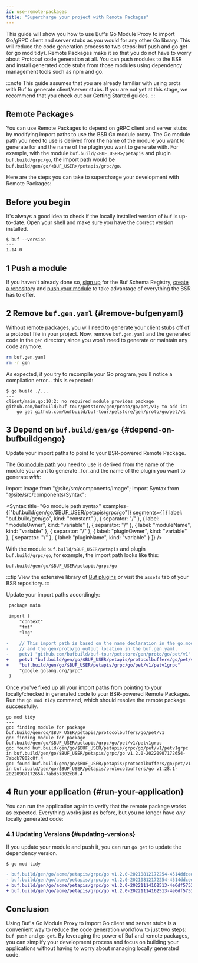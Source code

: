 ```yaml
---
id: use-remote-packages
title: "Supercharge your project with Remote Packages"
---
```


This guide will show you how to use Buf's Go Module Proxy to import Go/gRPC client and server stubs as you would for any
other Go library. This will reduce the code generation process to two steps: buf push and go get (or go mod tidy).
Remote Packages make it so that you do not have to worry about Protobuf code generation at all. You can push modules to
the BSR and install generated code stubs from those modules using dependency management tools such as npm and go.

:::note
This guide assumes that you are already familiar with using prots with Buf to generate client/server stubs.
If you are not yet at this stage, we recommend that you check out our Getting Started guides.
:::

## Remote Packages

You can use Remote Packages to depend on gRPC client and server stubs by modifying import paths to use the BSR Go
module proxy. The Go module path you need to use is derived from the name of the module you want to generate for and the
name of the plugin you want to generate with. For example, with the module `buf.build/<BUF_USER>/petapis` and plugin
`buf.build/grpc/go`, the import path would be `buf.build/gen/go/<BUF_USER>/petapis/grpc/go`.

Here are the steps you can take to supercharge your development with Remote Packages:

## Before you begin

It's always a good idea to check if the locally installed version of `buf` is up-to-date. Open your shell and make sure
you have the correct version installed.

```terminal
$ buf --version
---
1.14.0
```

## 1 Push a module

If you haven't already done so, [sign up][sign-up] for the Buf Schema Registry, [create a repository][create-repo]
and [push your module][push-module] to take advantage of everything the BSR has to offer.

## 2 Remove `buf.gen.yaml` {#remove-bufgenyaml}

Without remote packages, you will need to generate your client stubs off of a protobuf file in your project. Now,
remove `buf.gen.yaml` and the generated code in the `gen` directory since you won't need to generate or maintain any
code anymore.

```sh
rm buf.gen.yaml
rm -r gen
```

As expected, if you try to recompile your Go program, you'll notice a compilation error... this is expected:

```terminal
$ go build ./...
---
client/main.go:10:2: no required module provides package github.com/bufbuild/buf-tour/petstore/gen/proto/go/pet/v1; to add it:
	go get github.com/bufbuild/buf-tour/petstore/gen/proto/go/pet/v1
```

## 3 Depend on `buf.build/gen/go` {#depend-on-bufbuildgengo}

Update your import paths to point to your BSR-powered Remote Package.

The [Go module path](/bsr/remote-packages/overview.mdx#the-go-module-path) you need to use is derived from the name of
the module you want to generate _for_and the name of the plugin you want to generate _with_:

import Image from "@site/src/components/Image";
import Syntax from "@site/src/components/Syntax";

<Syntax
title="Go module path syntax"
examples={["buf.build/gen/go/$BUF_USER/petapis/grpc/go"]}
segments={[
{ label: "buf.build/gen/go", kind: "constant" },
{ separator: "/" },
{ label: "moduleOwner", kind: "variable" },
{ separator: "/" },
{ label: "moduleName", kind: "variable" },
{ separator: "/" },
{ label: "pluginOwner", kind: "variable" },
{ separator: "/" },
{ label: "pluginName", kind: "variable" }
]}
/>

With the module `buf.build/$BUF_USER/petapis` and plugin `buf.build/grpc/go`, for example, the import path looks like
this:

```
buf.build/gen/go/$BUF_USER/petapis/grpc/go
```

:::tip
View the extensive library of [Buf plugins][plugins] or visit the `assets` tab of your BSR repository.
:::

Update your import paths accordingly:

```diff title="client/main.go" {8-12}
 package main

 import (
     "context"
     "fmt"
     "log"

-    // This import path is based on the name declaration in the go.mod,
-    // and the gen/proto/go output location in the buf.gen.yaml.
-    petv1 "github.com/bufbuild/buf-tour/petstore/gen/proto/go/pet/v1"
+    petv1 "buf.build/gen/go/$BUF_USER/petapis/protocolbuffers/go/pet/v1"
+    "buf.build/gen/go/$BUF_USER/petapis/grpc/go/pet/v1/petv1grpc"
     "google.golang.org/grpc"
 )
```

Once you've fixed up all your import paths from pointing to your locally/checked in generated code to your BSR-powered
Remote Packages. Run the `go mod tidy` command, which should resolve the remote package successfully.

```terminal
go mod tidy
---
go: finding module for package buf.build/gen/go/$BUF_USER/petapis/protocolbuffers/go/pet/v1
go: finding module for package buf.build/gen/go/$BUF_USER/petapis/grpc/go/pet/v1/petv1grpc
go: found buf.build/gen/go/$BUF_USER/petapis/grpc/go/pet/v1/petv1grpc in buf.build/gen/go/$BUF_USER/petapis/grpc/go v1.2.0-20220907172654-7abdb7802c8f.4
go: found buf.build/gen/go/$BUF_USER/petapis/protocolbuffers/go/pet/v1 in buf.build/gen/go/$BUF_USER/petapis/protocolbuffers/go v1.28.1-20220907172654-7abdb7802c8f.4
```

## 4 Run your application {#run-your-application}

You can run the application again to verify that the remote package works as expected. Everything works just as before,
but you no longer have _any_ locally generated code:

### 4.1 Updating Versions {#updating-versions}

If you update your module and push it, you can run `go get` to update the dependency version.

```terminal
$ go mod tidy
```

```diff title="go.sum" {1-4}
- buf.build/gen/go/acme/petapis/grpc/go v1.2.0-20210812172254-4514ddced058.4 h1:QREnaHDWmv55R7nL3buUIRfHH9dSkmPXTenFz1LUUZ4=
- buf.build/gen/go/acme/petapis/grpc/go v1.2.0-20210812172254-4514ddced058.4/go.mod h1:txlj4LYzQXieGG4fYs7419d7Mbh6Vp/32ZRkfZwaUMc=
+ buf.build/gen/go/acme/petapis/grpc/go v1.2.0-20221114162513-4e6df5753af7.4 h1:lCa/8gUpxGfzYpd9gdkriJUd8YospXHonFySS9LkCzI=
+ buf.build/gen/go/acme/petapis/grpc/go v1.2.0-20221114162513-4e6df5753af7.4/go.mod h1:RNC72B+4E2y6/h5H+SDM4J1VOdSiOPBzqCyr7kOdhvw=
```

## Conclusion

Using Buf's Go Module Proxy to import Go client and server stubs is a convenient way to reduce the
code generation workflow to just two steps: `buf push` and `go get`. By leveraging the power of Buf and remote packages, 
you can simplify your development process and focus on building your applications without having to worry about managing
locally generated code.

[modules]: /bsr/overview.mdx#modules

[sign-up]: https://buf.build/signup

[create-repo]: /bsr/overview.mdx#push-a-module

[bsr]: /bsr/overview.mdx

[push-module]: /bsr/overview.mdx#push-a-module

[plugins]: https://buf.build/plugins
